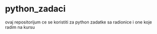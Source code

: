 # python_zadaci
ovaj repositorijum ce se koristiti za python zadatke sa radionice i one koje radim na kursu
